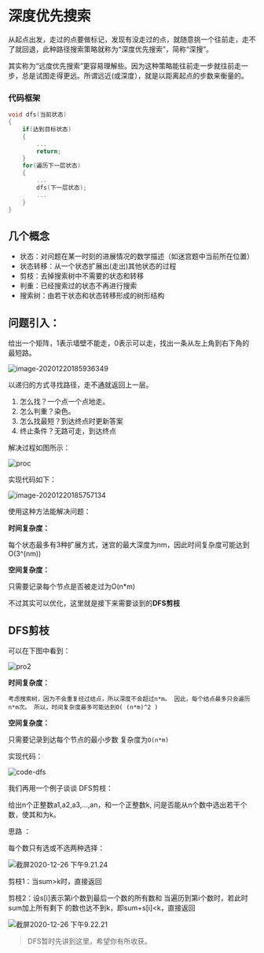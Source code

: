 # 深度优先搜索

从起点出发，走过的点要做标记，发现有没走过的点，就随意挑一个往前走，走不 了就回退，此种路径搜索策略就称为“深度优先搜索”，简称“深搜”。

其实称为“远度优先搜索”更容易理解些。因为这种策略能往前走一步就往前走一 步，总是试图走得更远。所谓远近(或深度），就是以距离起点的步数来衡量的。

### 代码框架

``` c
void dfs(当前状态)
{
	if(达到目标状态) 
	{
		...
		return;	
	}
	for(遍历下一层状态)
	{
		...
		dfs(下一层状态);
		...
	}
}

```

## 几个概念

+ 状态：对问题在某一时刻的进展情况的数学描述（如迷宫题中当前所在位置）
+ 状态转移：从一个状态扩展出(走出)其他状态的过程
+ 剪枝：去掉搜索树中不需要的状态和转移
+ 判重：已经搜索过的状态不再进行搜索
+ 搜索树：由若干状态和状态转移形成的树形结构

## 问题引入：

给出一个矩阵，1表示墙壁不能走，0表示可以走，找出一条从左上角到右下角的最短路。

![image-20201220185936349](https://picreso.oss-cn-beijing.aliyuncs.com/image-20201220185936349.png)

以递归的方式寻找路径，走不通就返回上一层。

1. 怎么找？一个点一个点地走。
2. 怎么判重？染色。
3. 怎么找最短？到达终点时更新答案
4. 终止条件？无路可走，到达终点

解决过程如图所示：

![proc](https://picreso.oss-cn-beijing.aliyuncs.com/proc.png)

实现代码如下：

![image-20201220185757134](https://picreso.oss-cn-beijing.aliyuncs.com/image-20201220185757134.png)

使用这种方法能解决问题：

**时间复杂度：**

每个状态最多有3种扩展方式，迷宫的最大深度为nm，因此时间复杂度可能达到O(3^(nm))

**空间复杂度：**

只需要记录每个节点是否被走过为O(n*m)

不过其实可以优化，这里就是接下来需要谈到的**DFS剪枝**

## **DFS剪枝**

可以在下图中看到：

![pro2](https://picreso.oss-cn-beijing.aliyuncs.com/pro2.png)

**时间复杂度：**

`考虑搜索树，因为不会重复经过结点，所以深度不会超过n*m。
因此，每个结点最多只会遍历n*m次。
所以，时间复杂度最多可能达到O( (n*m)^2 )`

**空间复杂度：**

只需要记录到达每个节点的最小步数
复杂度为`O(n*m)`

实现代码：

![code-dfs](https://picreso.oss-cn-beijing.aliyuncs.com/code-dfs.png)

我们再用一个例子谈谈 DFS剪枝：

给出n个正整数a1,a2,a3,...,an，和一个正整数k, 问是否能从n个数中选出若干个数，使其和为k。

思路 ：

每个数只有选或不选两种选择：

![截屏2020-12-26 下午9.21.24](https://picreso.oss-cn-beijing.aliyuncs.com/%E6%88%AA%E5%B1%8F2020-12-26%20%E4%B8%8B%E5%8D%889.21.24.png)

剪枝1：当sum>k时，直接返回

剪枝2：设s[i]表示第i个数到最后一个数的所有数和
             当遍历到第i个数时，若此时sum加上所有剩下
             的数也达不到k，即sum+s[i]<k，直接返回

![截屏2020-12-26 下午9.22.21](https://picreso.oss-cn-beijing.aliyuncs.com/%E6%88%AA%E5%B1%8F2020-12-26%20%E4%B8%8B%E5%8D%889.22.21.png)

> DFS暂时先讲到这里，希望你有所收获。